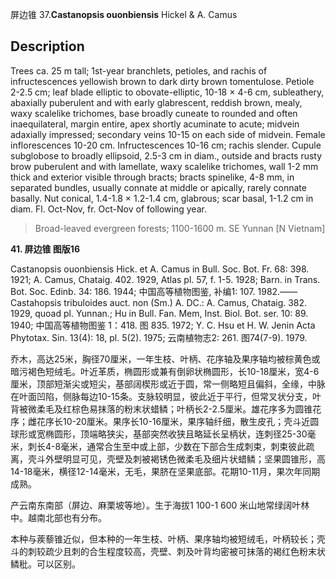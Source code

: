 屏边锥
37.**Castanopsis ouonbiensis** Hickel & A. Camus

## Description
Trees ca. 25 m tall; 1st-year branchlets, petioles, and rachis of infructescences yellowish brown to dark dirty brown tomentulose. Petiole 2-2.5 cm; leaf blade elliptic to obovate-elliptic, 10-18 ×  4-6 cm, subleathery, abaxially puberulent and with early glabrescent, reddish brown, mealy, waxy scalelike trichomes, base broadly cuneate to rounded and often inaequilateral, margin entire, apex shortly acuminate to acute; midvein adaxially impressed; secondary veins 10-15 on each side of midvein. Female inflorescences 10-20 cm. Infructescences 10-16 cm; rachis slender. Cupule subglobose to broadly ellipsoid, 2.5-3 cm in diam., outside and bracts rusty brow puberulent and with lamellate, waxy scalelike trichomes, wall 1-2 mm thick and exterior visible through bracts; bracts spinelike, 4-8 mm, in separated bundles, usually connate at middle or apically, rarely connate basally. Nut conical, 1.4-1.8 ×  1.2-1.4 cm, glabrous; scar basal, 1-1.2 cm in diam. Fl. Oct-Nov, fr. Oct-Nov of following year.


> Broad-leaved evergreen forests; 1100-1600 m. SE Yunnan [N Vietnam]

**41. 屏边锥 图版16**

Castanopsis ouonbiensis Hick. et A. Camus in Bull. Soc. Bot. Fr. 68: 398. 1921; A. Camus, Chataig. 402. 1929, Atlas pl. 57, f. 1-5. 1928; Barn. in Trans. Bot. Soc. Edinb. 34: 186. 1944; 中国高等植物图鉴, 补编1: 107. 1982.——Castahopsis tribuloides auct. non (Sm.) A. DC.: A. Camus, Chataig. 382. 1929, quoad pl. Yunnan.; Hu in Bull. Fan. Mem, Inst. Biol. Bot. ser. 10: 89. 1940; 中国高等植物图鉴 1：418. 图 835. 1972; Y. C. Hsu et H. W. Jenin Acta Phytotax. Sin. 13(4): 18, pl. 5(2). 1975; 云南植物志2: 261. 图74(7-9). 1979.

乔木，高达25米，胸径70厘米，一年生枝、叶柄、花序轴及果序轴均被棕黄色或暗污褐色短绒毛。叶近革质，椭圆形或兼有倒卵状椭圆形，长10-18厘米，宽4-6厘米，顶部短渐尖或短尖，基部阔楔形或近于圆，常一侧略短且偏斜，全缘，中脉在叶面凹陷，侧脉每边10-15条。支脉较明显，彼此近于平行，但常叉状分支，叶背被微柔毛及红棕色易抹落的粉末状蜡鳞；叶柄长2-2.5厘米。雄花序多为圆锥花序；雌花序长10-20厘米。果序长10-16厘米，果序轴纤细，散生皮孔；壳斗近圆球形或宽椭圆形，顶端略狭尖，基部突然收狭且略延长呈柄状，连刺径25-30毫米，刺长4-8毫米，通常合生至中或上部，少数在下部合生成刺束，刺束彼此疏离，壳斗外壁明显可见，壳壁及刺被褐锈色微柔毛及细片状蜡鳞；坚果圆锥形，高14-18毫米，横径12-14毫米，无毛，果脐在坚果底部。花期10-11月，果次年同期成熟。

产云南东南部（屏边、麻栗坡等地）。生于海拔1 100-1 600 米山地常绿阔叶林中。越南北部也有分布。

本种与蒺藜锥近似，但本种的一年生枝、叶柄、果序轴均被短绒毛，叶柄较长；壳斗的刺较疏少且刺的合生程度较高，壳壁、刺及叶背均密被可抹落的褐红色粉末状鳞秕。可以区别。
